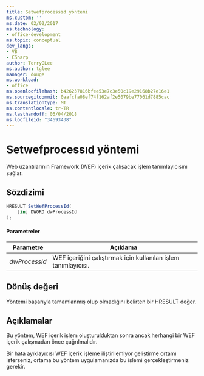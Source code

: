 ```yaml
---
title: Setwefprocessıd yöntemi
ms.custom: ''
ms.date: 02/02/2017
ms.technology:
- office-development
ms.topic: conceptual
dev_langs:
- VB
- CSharp
author: TerryGLee
ms.author: tglee
manager: douge
ms.workload:
- office
ms.openlocfilehash: b426237816bfee53e7c3e50c19e29168b27e16e1
ms.sourcegitcommit: 0aafcfa08ef74f162af2e5079be77061d7885cac
ms.translationtype: MT
ms.contentlocale: tr-TR
ms.lasthandoff: 06/04/2018
ms.locfileid: "34693438"
---
```

# <a name="setwefprocessid-method"></a>Setwefprocessıd yöntemi
  Web uzantılarının Framework (WEF) içerik çalışacak işlem tanımlayıcısını sağlar.  
  
## <a name="syntax"></a>Sözdizimi  
  
```csharp  
HRESULT SetWefProcessId(  
    [in] DWORD dwProcessId  
);  
```  
  
#### <a name="parameters"></a>Parametreler  
  
|Parametre|Açıklama|  
|---------------|-----------------|  
|*dwProcessId*|WEF içeriğini çalıştırmak için kullanılan işlem tanımlayıcısı.|  
  
## <a name="return-value"></a>Dönüş değeri  
 Yöntemi başarıyla tamamlanmış olup olmadığını belirten bir HRESULT değer.  
  
## <a name="remarks"></a>Açıklamalar  
 Bu yöntem, WEF içerik işlem oluşturulduktan sonra ancak herhangi bir WEF içerik çalışmadan önce çağrılmalıdır.  
  
 Bir hata ayıklayıcısı WEF içerik işleme iliştirilemiyor geliştirme ortamı isterseniz, ortama bu yöntem uygulamanızda bu işlemi gerçekleştirmeniz gerekir.  
  
  